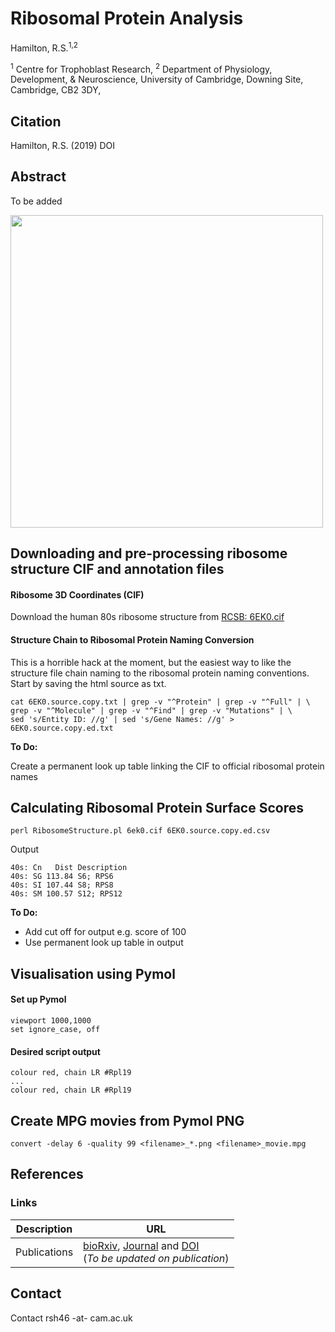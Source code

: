 # Ribosomal Protein Analysis
Hamilton, R.S.<sup>1,2</sup>

<sup>1</sup> Centre for Trophoblast Research,
<sup>2</sup> Department of Physiology, Development, & Neuroscience, University of Cambridge, Downing Site, Cambridge, CB2 3DY,


## Citation ##
Hamilton, R.S. (2019) DOI

## Abstract ##

To be added

<img src="Images/ribosome_intro.png" width="500">


## Downloading and pre-processing ribosome structure CIF and annotation files ##

#### Ribosome 3D Coordinates (CIF) ####

Download the human 80s ribosome structure from [RCSB: 6EK0.cif](https://files.rcsb.org/download/6EK0.cif)

#### Structure Chain to Ribosomal Protein Naming Conversion  ####

This is a horrible hack at the moment, but the easiest way to like the structure file chain naming to the ribosomal protein naming conventions. Start by saving the html source as txt.

    cat 6EK0.source.copy.txt | grep -v "^Protein" | grep -v "^Full" | \
    grep -v "^Molecule" | grep -v "^Find" | grep -v "Mutations" | \
    sed 's/Entity ID: //g' | sed 's/Gene Names: //g' > 6EK0.source.copy.ed.txt

<b>To Do:</b>

Create a permanent look up table linking the CIF to official ribosomal protein names


## Calculating Ribosomal Protein Surface Scores ##

    perl RibosomeStructure.pl 6ek0.cif 6EK0.source.copy.ed.csv

Output

    40s: Cn   Dist Description
    40s: SG 113.84 S6; RPS6
    40s: SI 107.44 S8; RPS8
    40s: SM 100.57 S12; RPS12

<b>To Do:</b>

* Add cut off for output e.g. score of 100
* Use permanent look up table in output


## Visualisation using Pymol ##

#### Set up Pymol ####
    viewport 1000,1000
    set ignore_case, off

#### Desired script output ####

    colour red, chain LR #Rpl19
    ...
    colour red, chain LR #Rpl19


## Create MPG movies from Pymol PNG ##

 ````
 convert -delay 6 -quality 99 <filename>_*.png <filename>_movie.mpg
 ````

## References ##



### Links ###

Description   | URL
------------- | ----------
Publications  | [bioRxiv](http://), [Journal](http://) and [DOI](http://) <br>(<i>To be updated on publication</i>)

## Contact ##

Contact rsh46 -at- cam.ac.uk
